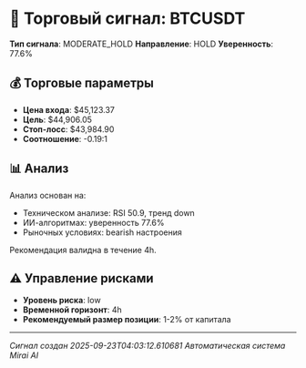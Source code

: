 
# 🎯 Торговый сигнал: BTCUSDT

**Тип сигнала**: MODERATE_HOLD
**Направление**: HOLD
**Уверенность**: 77.6%

## 💰 Торговые параметры
- **Цена входа**: $45,123.37
- **Цель**: $44,906.05
- **Стоп-лосс**: $43,984.90
- **Соотношение**: -0.19:1

## 📊 Анализ

Анализ основан на:
- Техническом анализе: RSI 50.9, тренд down
- ИИ-алгоритмах: уверенность 77.6%
- Рыночных условиях: bearish настроения

Рекомендация валидна в течение 4h.
        

## ⚠️ Управление рисками
- **Уровень риска**: low
- **Временной горизонт**: 4h
- **Рекомендуемый размер позиции**: 1-2% от капитала

---
*Сигнал создан 2025-09-23T04:03:12.610681*
*Автоматическая система Mirai AI*
        